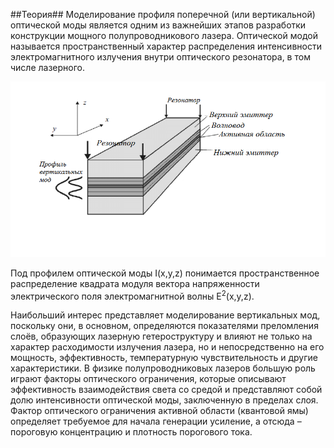 ##Теория##
Моделирование профиля поперечной (или вертикальной) оптической моды
является одним из важнейших этапов разработки конструкции мощного
полупроводникового лазера.
Оптической модой называется пространственный характер распределения
интенсивности электромагнитного излучения внутри оптического резонатора, в том числе лазерного.

![1](https://raw.githubusercontent.com/DQE-Polytech-University/Beamplex/master/doc/%D0%BC%D0%BE%D0%B4%D0%B0.png)

Под профилем оптической моды I(x,y,z) понимается пространственное
распределение квадрата модуля вектора напряженности электрического поля электромагнитной волны E<SUP>2</SUP>(x,y,z). 

Наибольший интерес представляет моделирование вертикальных мод, поскольку они, в основном, определяются показателями преломления слоёв, образующих лазерную гетероструктуру и влияют не только на характер расходимости излучения лазера, но и непосредственно на его мощность, эффективность, температурную чувствительность и другие характеристики. 
В физике полупроводниковых лазеров большую роль играют факторы оптического ограничения, которые описывают эффективность взаимодействия света со средой и представляют собой долю интенсивности оптической моды, заключенную в пределах слоя. Фактор оптического ограничения активной области (квантовой ямы) определяет требуемое для начала генерации усиление, а отсюда – пороговую концентрацию и плотность порогового тока.